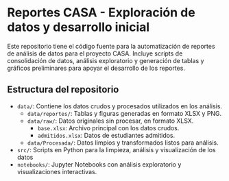 # Reportes CASA - Exploración de datos y desarrollo inicial

Este repositorio tiene el código fuente para la automatización de reportes de análisis de datos para el proyecto CASA.
Incluye scripts de consolidación de datos, análisis exploratorio y generación de tablas y gráficos preliminares
para apoyar el desarrollo de los reportes.

## Estructura del repositorio
- `data/`: Contiene los datos crudos y procesados utilizados en los análisis.
  - `data/reportes/`: Tablas y figuras generadas en formato XLSX y PNG.
  - `data/raw/`: Datos originales sin procesar, en formato XLSX.
    - `base.xlsx`: Archivo principal con los datos crudos.
    - `admitidos.xlsx`: Datos de estudiantes admitidos.
  - `data/Procesada/`: Datos limpios y transformados listos para análisis.
- `src/`: Scripts en Python para la limpieza, análisis y visualización de los datos
- `notebooks/`: Jupyter Notebooks con análisis exploratorio y visualizaciones interactivas.